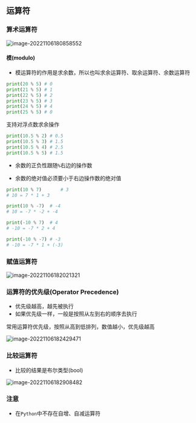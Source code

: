 ## 运算符

### 算术运算符

![image-20221106180858552](/Users/guojie/Notes/Python/images/算术运算符.png)

#### 模(modulo)

* 模运算符的作用是求余数，所以也叫求余运算符、取余运算符、余数运算符

```python
print(20 % 5) # 0 
print(21 % 5) # 1
print(22 % 5) # 2
print(23 % 5) # 3
print(24 % 5) # 4
print(25 % 5) # 0
```

支持对浮点数求余操作
```python
print(10.5 % 2) # 0.5
print(10.5 % 3)	# 1.5
print(10.5 % 4)	# 2.5
print(10.5 % 5)	# 1.5
```

* 余数的正负性跟随`%`右边的操作数

* 余数的绝对值必须要小于右边操作数的绝对值

```python
print(10 % 7)		# 3
# 10 = 7 * 1 + 3

print(10 % -7)	# -4
# 10 = -7 * -2 + -4

print(-10 % 7)	# 4
# -10 = -7 * 2 + 4

print(-10 % -7)	# -3
# -10 = -7 * 1 + (-3)
```

### 赋值运算符

![image-20221106182021321](/Users/guojie/Notes/Python/images/赋值运算符.png)

### 运算符的优先级(Operator  Precedence)

* 优先级越高，越先被执行
* 如果优先级一样，一般是按照从左到右的顺序去执行

常用运算符优先级，按照从高到低排列，数值越小，优先级越高

![image-20221106182429471](/Users/guojie/Notes/Python/images/运算符优先级.png)

### 比较运算符

* 比较的结果是布尔类型(bool)

![image-20221106182908482](/Users/guojie/Notes/Python/比较运算符.png)

### 注意

* 在`Python`中不存在自增、自减运算符
